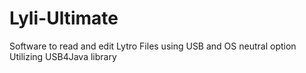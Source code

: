# Lyli-Ultimate

Software to read and edit Lytro Files using USB and OS neutral option
Utilizing USB4Java library
